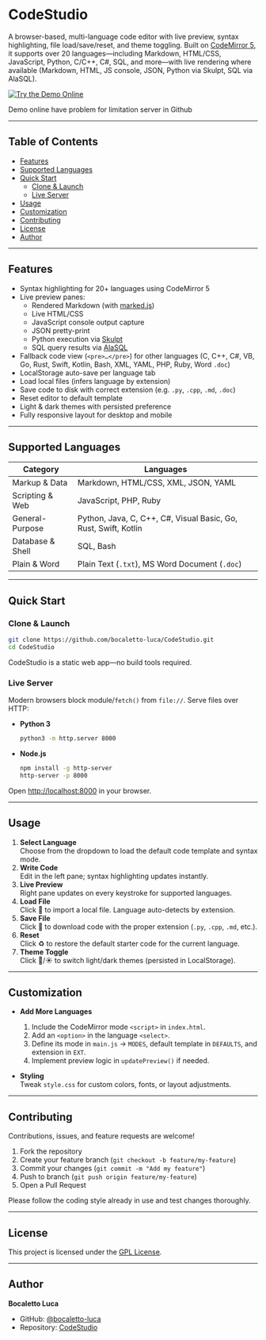 # CodeStudio

A browser-based, multi-language code editor with live preview, syntax highlighting, file load/save/reset, and theme toggling. Built on [CodeMirror 5](https://codemirror.net/), it supports over 20 languages—including Markdown, HTML/CSS, JavaScript, Python, C/C++, C#, SQL, and more—with live rendering where available (Markdown, HTML, JS console, JSON, Python via Skulpt, SQL via AlaSQL).

[![Try the Demo Online](https://img.shields.io/badge/Try%20Demo-Online-blue?style=for-the-badge)](https://bocaletto-luca.github.io/CodeStudio/index.html)

Demo online have problem for limitation server in Github

---

## Table of Contents

- [Features](#features)  
- [Supported Languages](#supported-languages)  
- [Quick Start](#quick-start)  
  - [Clone & Launch](#clone--launch)  
  - [Live Server](#live-server)  
- [Usage](#usage)  
- [Customization](#customization)  
- [Contributing](#contributing)  
- [License](#license)  
- [Author](#author)  

---

## Features

- Syntax highlighting for 20+ languages using CodeMirror 5  
- Live preview panes:  
  - Rendered Markdown (with [marked.js](https://github.com/markedjs/marked))  
  - Live HTML/CSS  
  - JavaScript console output capture  
  - JSON pretty-print  
  - Python execution via [Skulpt](https://github.com/skulpt/skulpt)  
  - SQL query results via [AlaSQL](https://github.com/agershun/alasql)  
- Fallback code view (`<pre>…</pre>`) for other languages (C, C++, C#, VB, Go, Rust, Swift, Kotlin, Bash, XML, YAML, PHP, Ruby, Word `.doc`)  
- LocalStorage auto-save per language tab  
- Load local files (infers language by extension)  
- Save code to disk with correct extension (e.g. `.py`, `.cpp`, `.md`, `.doc`)  
- Reset editor to default template  
- Light & dark themes with persisted preference  
- Fully responsive layout for desktop and mobile  

---

## Supported Languages

| Category              | Languages                                                           |
|-----------------------|---------------------------------------------------------------------|
| Markup & Data         | Markdown, HTML/CSS, XML, JSON, YAML                                 |
| Scripting & Web       | JavaScript, PHP, Ruby                                               |
| General-Purpose       | Python, Java, C, C++, C#, Visual Basic, Go, Rust, Swift, Kotlin     |
| Database & Shell      | SQL, Bash                                                           |
| Plain & Word          | Plain Text (`.txt`), MS Word Document (`.doc`)                      |

---

## Quick Start

### Clone & Launch

```bash
git clone https://github.com/bocaletto-luca/CodeStudio.git
cd CodeStudio
```

CodeStudio is a static web app—no build tools required.

### Live Server

Modern browsers block module/`fetch()` from `file://`. Serve files over HTTP:

- **Python 3**  
  ```bash
  python3 -m http.server 8000
  ```
- **Node.js**  
  ```bash
  npm install -g http-server
  http-server -p 8000
  ```

Open <http://localhost:8000> in your browser.

---

## Usage

1. **Select Language**  
   Choose from the dropdown to load the default code template and syntax mode.  
2. **Write Code**  
   Edit in the left pane; syntax highlighting updates instantly.  
3. **Live Preview**  
   Right pane updates on every keystroke for supported languages.  
4. **Load File**  
   Click 📂 to import a local file. Language auto-detects by extension.  
5. **Save File**  
   Click 💾 to download code with the proper extension (`.py`, `.cpp`, `.md`, etc.).  
6. **Reset**  
   Click ♻️ to restore the default starter code for the current language.  
7. **Theme Toggle**  
   Click 🌙/☀️ to switch light/dark themes (persisted in LocalStorage).  

---

## Customization

- **Add More Languages**  
  1. Include the CodeMirror mode `<script>` in `index.html`.  
  2. Add an `<option>` in the language `<select>`.  
  3. Define its mode in `main.js` → `MODES`, default template in `DEFAULTS`, and extension in `EXT`.  
  4. Implement preview logic in `updatePreview()` if needed.

- **Styling**  
  Tweak `style.css` for custom colors, fonts, or layout adjustments.

---

## Contributing

Contributions, issues, and feature requests are welcome!  
1. Fork the repository  
2. Create your feature branch (`git checkout -b feature/my-feature`)  
3. Commit your changes (`git commit -m "Add my feature"`)  
4. Push to branch (`git push origin feature/my-feature`)  
5. Open a Pull Request  

Please follow the coding style already in use and test changes thoroughly.

---

## License

This project is licensed under the [GPL License](LICENSE).

---

## Author

**Bocaletto Luca**  
- GitHub: [@bocaletto-luca](https://github.com/bocaletto-luca)  
- Repository: [CodeStudio](https://github.com/bocaletto-luca/CodeStudio)
